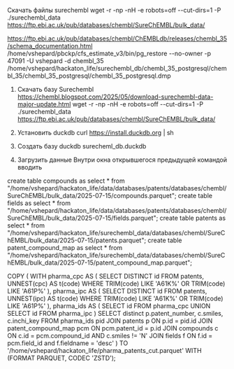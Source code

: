 Скачать файлы surechembl
wget -r -np -nH -e robots=off --cut-dirs=1 -P ./surechembl_data https://ftp.ebi.ac.uk/pub/databases/chembl/SureChEMBL/bulk_data/

https://ftp.ebi.ac.uk/pub/databases/chembl/ChEMBLdb/releases/chembl_35/schema_documentation.html
/home/vshepard/pbckp/cfs_estimate_v3/bin/pg_restore --no-owner -p 47091 -U vshepard -d chembl_35 /home/vshepard/hackaton_life/surechembl_db/chembl_35_postgresql/chembl_35/chembl_35_postgresql/chembl_35_postgresql.dmp



1. Скачать базу Surechembl
https://chembl.blogspot.com/2025/05/download-surechembl-data-major-update.html
wget -r -np -nH -e robots=off --cut-dirs=1 -P ./surechembl_data https://ftp.ebi.ac.uk/pub/databases/chembl/SureChEMBL/bulk_data/

2. Установить duckdb
curl https://install.duckdb.org | sh

3. Создать базу
duckdb surecheml_db.duckdb

4. Загрузить данные
Внутри окна открывшегося предыдущей командой вводить

create table compounds as select * from "/home/vshepard/hackaton_life/data/databases/patents/databases/chembl/SureChEMBL/bulk_data/2025-07-15/compounds.parquet";
create table fields as select * from "/home/vshepard/hackaton_life/data/databases/patents/databases/chembl/SureChEMBL/bulk_data/2025-07-15/fields.parquet";
create table patents as select * from "/home/vshepard/hackaton_life/surechembl_data/databases/chembl/SureChEMBL/bulk_data/2025-07-15/patents.parquet";
create table patent_compound_map as select * from "/home/vshepard/hackaton_life/surechembl_data/databases/chembl/SureChEMBL/bulk_data/2025-07-15/patent_compound_map.parquet";


COPY (
      WITH pharma_cpc AS (
          SELECT DISTINCT id
          FROM patents, UNNEST(cpc) AS t(code)
          WHERE TRIM(code) LIKE 'A61K%' OR TRIM(code) LIKE 'A61P%'
      ),
      pharma_ipc AS (
          SELECT DISTINCT id
          FROM patents, UNNEST(ipc) AS t(code)
          WHERE TRIM(code) LIKE 'A61K%' OR TRIM(code) LIKE 'A61P%'
      ),
      pharma_ids AS (
          SELECT id FROM pharma_cpc
          UNION
          SELECT id FROM pharma_ipc
      )
      SELECT distinct
          p.patent_number,
          c.smiles,
          c.inchi_key
      FROM pharma_ids pid
      JOIN patents p ON p.id = pid.id
      JOIN patent_compound_map pcm ON pcm.patent_id = p.id
      JOIN compounds c ON c.id = pcm.compound_id AND c.smiles != 'N'
      JOIN fields f ON f.id = pcm.field_id and f.fieldname = 'desc'
  )
  TO '/home/vshepard/hackaton_life/pharma_patents_cut.parquet'
  WITH (FORMAT PARQUET, CODEC 'ZSTD');






